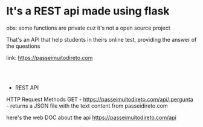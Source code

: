 # It's a REST api made using flask

<p1>obs: some functions are private cuz it's not a open source project<p1>
  
 That's an API that help students in theirs online test, providing the answer of the questions
  
 link:  https://passeimuitodireto.com
  
  
  
  <br>
  <br>
  
  
 - REST API
  
  HTTP Request Methods
  GET - https://passeimuitodireto.com/api/:pergunta - returns a JSON file with the text content from passeidireto.com

  here's the web DOC about the api https://passeimuitodireto.com/api
